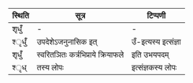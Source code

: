 | स्थिति | सूत्र | टिप्पणी |
| ----- | ------- | ------ |
| श‍ृधुँ॑ | - | - |
| श्‍ृधुँ॑ | उपदेशेऽजनुनासिक इत् | उँ-इत्यस्य इत्संज्ञा |
| श‍ृधुँ॑ | स्वरितञितः कर्त्रभिप्राये क्रियाफले | इति उभयपदम् |
| श्‍ृध् | तस्य लोपः | इत्संज्ञकस्य लोपः |
